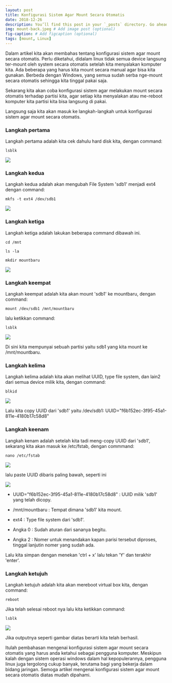 ```yaml
---
layout: post 
title: Konfigurasi Sistem Agar Mount Secara Otomatis
date: 2018-12-26
description: You’ll find this post in your `_posts` directory. Go ahead and edit it and re-build the site to see your changes. # Add post description (optional)
img: mount-back.jpeg # Add image post (optional)
fig-caption: # Add figcaption (optional)
tags: [mount, Linux]
---
```


Dalam artikel kita akan membahas tentang konfigurasi sistem agar mount secara otomatis. Perlu diketahui, didalam linux tidak semua device langsung ter-mount oleh system secara otomatis setelah kita menyalakan komputer kita. Ada beberapa yang harus kita mount secara manual agar bisa kita gunakan. Berbeda dengan Windows, yang semua sudah serba nge-mount secara otomatis sehingga kita tinggal pakai saja.

Sekarang kita akan coba konfigurasi sistem agar melakukan mount secara otomatis terhadap partisi kita, agar setiap kita menyalakan atau me-reboot komputer kita partisi kita bisa langsung di pakai. 

Langsung saja kita akan masuk ke langkah-langkah untuk konfigurasi sistem agar mount secara otomatis.

### Langkah pertama
Langkah pertama adalah kita cek dahulu hard disk kita, dengan command:

	lsblk

<img src="/assets/img/mount1.png">

### Langkah kedua
Langkah kedua adalah akan mengubah File System 'sdb1' menjadi ext4 dengan command:

	mkfs -t ext4 /dev/sdb1

<img src="/assets/img/mount2.png">

### Langkah ketiga
Langkah ketiga adalah lakukan beberapa command dibawah ini. 

	cd /mnt

	ls -la

	mkdir mountbaru

<img src="/assets/img/mount3.png">

### Langkah keempat
Langkah keempat adalah kita akan mount 'sdb1' ke mountbaru, dengan command:

	mount /dev/sdb1 /mnt/mountbaru

lalu ketikkan command:

	lsblk

<img src="/assets/img/mount4.png">

Di sini kita mempunyai sebuah partisi yaitu sdb1 yang kita mount ke /mnt/mountbaru.

### Langkah kelima
Langkah kelima adalah kita akan melihat UUID, type file system, dan lain2 dari semua device milik kita, dengan command:

	blkid

<img src="/assets/img/mount5.png">

Lalu kita copy UUID dari 'sdb1' yaitu /dev/sdb1: UUID="f6b152ec-3f95-45a1-811e-4180b17c58d8"

### Langkah keenam
Langkah kenam adalah setelah kita tadi meng-copy UUID dari 'sdb1', sekarang kita akan masuk ke /etc/fstab, dengan commmand:

	nano /etc/fstab

<img src="/assets/img/mount6.png">

lalu paste UUID dibaris paling bawah, seperti ini

<img src="/assets/img/mount7.png">

- UUID="f6b152ec-3f95-45a1-811e-4180b17c58d8" : UUID milik 'sdb1' yang telah dicopy.

- /mnt/mountbaru : Tempat dimana 'sdb1' kita mount.

- ext4 : Type file system dari 'sdb1'.

- Angka 0 : Sudah aturan dari sananya begitu.

- Angka 2 : Nomer untuk menandakan kapan parisi tersebut diproses, tinggal lanjutin nomer yang sudah ada.

Lalu kita simpan dengan menekan 'ctrl + x' lalu tekan 'Y' dan terakhir 'enter'.

### Langkah ketujuh
Langkah ketujuh adalah kita akan mereboot virtual box kita, dengan command:

	reboot

Jika telah selesai reboot nya lalu kita ketikkan command:

	lsblk

<img src="/assets/img/mount8.png">

Jika outputnya seperti gambar diatas berarti kita telah berhasil.

Itulah pembahasan mengenai konfigurasi sistem agar mount secara otomatis yang harus anda ketahui sebagai pengguna komputer. Meskipun kalah dengan sistem operasi windows dalam hal kepopulerannya, pengguna linux juga tergolong cukup banyak, terutama bagi yang bekerja dalam bidang jaringan. Semoga artikel mengenai konfigurasi sistem agar mount secara otomatis diatas mudah dipahami.